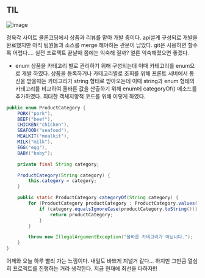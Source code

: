 ## TIL
![image](https://user-images.githubusercontent.com/42162127/137947857-7c6770e9-dd9d-4d5b-83ec-d375c0107703.png)

정육각 사이트 클론코딩에서 상품과 리뷰를 맡아 개발 중이다.
api설계 구성되로 개발을 완료했지만 아직 팀원들과 소스를 merge 해야하는 관문이 남았다.
git은 사용하면 할수록 어렵다.... 실전 프로젝트 끝날때 쯤에는 익숙해 질까? 
얼른 익숙해졌으면 좋겠다.

- enum
상품을 카테고리 별로 관리하기 위해 구성되는데 이때 카테고리를 enum으로 개발 하였다.
상품을 등록하거나 카테고리별로 조회를 위해 프론트 서버에서 통신을 받을때는 카테고리가 string 형태로 받아오는데
이때 string과 enum 형태의 카테고리를 비교하여 올바른 값을 산출하기 위해 enum에 categoryOf() 메소드를 추가하였다.
최대한 객체지향적 코드를 위해 이렇게 하였다.

```java
public enum ProductCategory {
    PORK("pork"),
    BEEF("beef"),
    CHICKEN("chicken"),
    SEAFOOD("seafood"),
    MEALKIT("mealkit"),
    MILK("milk"),
    EGG("egg"),
    BABY("baby");

    private final String category;

    ProductCategory(String category) {
        this.category = category;
    }

    public static ProductCategory categoryOf(String category) {
        for (ProductCategory productCategory : ProductCategory.values()) {
            if (category.equalsIgnoreCase(productCategory.toString())) {
                return productCategory;
            }
        }

        throw new IllegalArgumentException("올바른 카테고리가 아닙니다.");
    }
}
```

어제와 오늘 하루 빨리 가는 느낌이다.
내일도 바쁘게 지낼거 같다... 하지만 그만큼 열심히 프로젝트를 진행하는 거라 생각한다.
지금 현재에 최선을 다하자!!!

